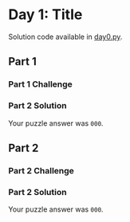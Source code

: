 # Day 1: Title

Solution code available in [day0.py](./day0.py).

## Part 1

### Part 1 Challenge



### Part 2 Solution

Your puzzle answer was `000`.

## Part 2

### Part 2 Challenge



### Part 2 Solution

Your puzzle answer was `000`.
